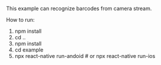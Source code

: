 This example can recognize barcodes from camera stream.

How to run:

1. npm install
2. cd ..
3. npm install
4. cd example
5. npx react-native run-andoid # or npx react-native run-ios
